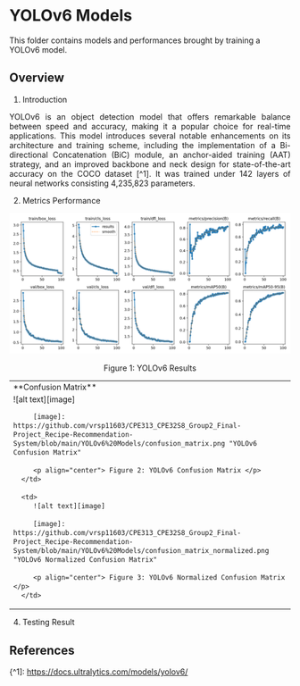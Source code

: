 # YOLOv6 Models

This folder contains models and performances brought by training a YOLOv6 model.

## Overview
1. Introduction
<p align="justify"> YOLOv6 is an object detection model that offers remarkable balance between speed and accuracy, making it a popular choice for real-time applications. This model introduces several notable enhancements on its architecture and training scheme, including the implementation of a Bi-directional Concatenation (BiC) module, an anchor-aided training (AAT) strategy, and an improved backbone and neck design for state-of-the-art accuracy on the COCO dataset [^1]. It was trained under 142 layers of neural networks consisting 4,235,823 parameters.</p>

2. Metrics Performance
   
![alt text][image]

[image]: https://github.com/vrsp11603/CPE313_CPE32S8_Group2_Final-Project_Recipe-Recommendation-System/blob/main/YOLOv6%20Models/results.png "YOLOv6 Model Results"

<p align="center"> Figure 1: YOLOv6 Results </p>



<table>
   <tr>
      <td colspan = "2">
         **Confusion Matrix**
      </td>
   </tr>

   <tr>
      <td>
         ![alt text][image]

         [image]: https://github.com/vrsp11603/CPE313_CPE32S8_Group2_Final-Project_Recipe-Recommendation-System/blob/main/YOLOv6%20Models/confusion_matrix.png "YOLOv6 Confusion Matrix"
         
         <p align="center"> Figure 2: YOLOv6 Confusion Matrix </p>
      </td>
      
      <td>
         ![alt text][image]

         [image]: https://github.com/vrsp11603/CPE313_CPE32S8_Group2_Final-Project_Recipe-Recommendation-System/blob/main/YOLOv6%20Models/confusion_matrix_normalized.png "YOLOv6 Normalized Confusion Matrix"
         
         <p align="center"> Figure 3: YOLOv6 Normalized Confusion Matrix </p>
      </td>
   </tr>
</table>


4. Testing Result

## References
{^1]: https://docs.ultralytics.com/models/yolov6/

